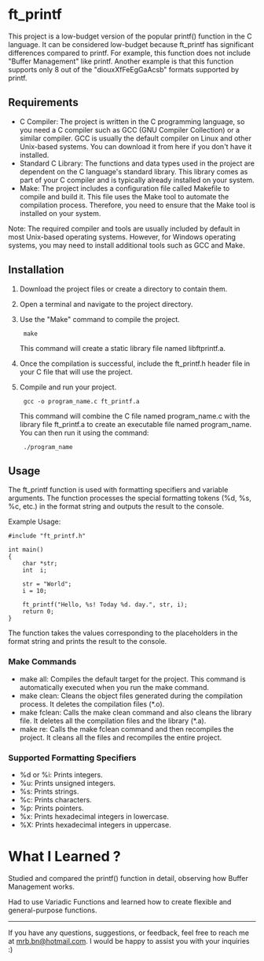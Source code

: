 # ft_printf

This project is a low-budget version of the popular printf() function in the C language. It can be considered low-budget because ft_printf has significant differences compared to printf. For example, this function does not include "Buffer Management" like printf. Another example is that this function supports only 8 out of the "diouxXfFeEgGaAcsb" formats supported by printf.

## Requirements
- C Compiler: The project is written in the C programming language, so you need a C compiler such as GCC (GNU Compiler Collection) or a similar compiler. GCC is usually the default compiler on Linux and other Unix-based systems. You can download it from here if you don't have it installed.
- Standard C Library: The functions and data types used in the project are dependent on the C language's standard library. This library comes as part of your C compiler and is typically already installed on your system.
- Make: The project includes a configuration file called Makefile to compile and build it. This file uses the Make tool to automate the compilation process. Therefore, you need to ensure that the Make tool is installed on your system.

Note: The required compiler and tools are usually included by default in most Unix-based operating systems. However, for Windows operating systems, you may need to install additional tools such as GCC and Make.

## Installation
1. Download the project files or create a directory to contain them.
2. Open a terminal and navigate to the project directory.
3. Use the "Make" command to compile the project.

        make
   This command will create a static library file named libftprintf.a.
4. Once the compilation is successful, include the ft_printf.h header file in your C file that will use the project.
5. Compile and run your project.

        gcc -o program_name.c ft_printf.a
    This command will combine the C file named program_name.c with the library file ft_printf.a to create an executable file named program_name. You can then run it using the command:

        ./program_name

## Usage
The ft_printf function is used with formatting specifiers and variable arguments. The function processes the special formatting tokens (%d, %s, %c, etc.) in the format string and outputs the result to the console.

Example Usage:


    #include "ft_printf.h"

    int main()
    {
        char *str;
        int  i;

        str = "World";
        i = 10;
        
        ft_printf("Hello, %s! Today %d. day.", str, i);
        return 0;
    }
The function takes the values corresponding to the placeholders in the format string and prints the result to the console.

### Make Commands
- make all: Compiles the default target for the project. This command is automatically executed when you run the make command.
- make clean: Cleans the object files generated during the compilation process. It deletes the compilation files (*.o).
- make fclean: Calls the make clean command and also cleans the library file. It deletes all the compilation files and the library (*.a).
- make re: Calls the make fclean command and then recompiles the project. It cleans all the files and recompiles the entire project.

### Supported Formatting Specifiers
- %d or %i: Prints integers.
- %u: Prints unsigned integers.
- %s: Prints strings.
- %c: Prints characters.
- %p: Prints pointers.
- %x: Prints hexadecimal integers in lowercase.
- %X: Prints hexadecimal integers in uppercase.

# What I Learned ?
Studied and compared the printf() function in detail, observing how Buffer Management works.

Had to use Variadic Functions and learned how to create flexible and general-purpose functions.

---

If you have any questions, suggestions, or feedback, feel free to reach me at mrb.bn@hotmail.com. I would be happy to assist you with your inquiries :)



